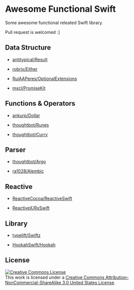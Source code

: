 # Awesome Functional Swift

Some awesome functional releated Swift library.

Pull request is welcomed :]

## Data Structure

- [antitypical/Result](https://github.com/antitypical/Result)

- [robrix/Either](https://github.com/robrix/Either)

- [RuiAAPeres/OptionalExtensions](https://github.com/RuiAAPeres/OptionalExtensions)

- [mxcl/PromiseKit](https://github.com/mxcl/PromiseKit)

## Functions & Operators

- [ankurp/Dollar](https://github.com/ankurp/Dollar)

- [thoughtbot/Runes](https://github.com/thoughtbot/Runes)

- [thoughtbot/Curry](https://github.com/thoughtbot/Curry)

## Parser

- [thoughtbot/Argo](https://github.com/thoughtbot/Argo)

- [ra1028/Alembic](https://github.com/ra1028/Alembic)

## Reactive

- [ReactiveCocoa/ReactiveSwift](https://github.com/ReactiveCocoa/ReactiveSwift)

- [ReactiveX/RxSwift](https://github.com/ReactiveX/RxSwift)

## Library

- [typelift/Swiftz](https://github.com/typelift/Swiftz)

- [HookahSwift/Hookah](https://github.com/HookahSwift/Hookah)

## License

<a rel="license" href="http://creativecommons.org/licenses/by-nc-sa/3.0/us/"><img alt="Creative Commons License" style="border-width:0" src="https://i.creativecommons.org/l/by-nc-sa/3.0/us/88x31.png" /></a><br />This work is licensed under a <a rel="license" href="http://creativecommons.org/licenses/by-nc-sa/3.0/us/">Creative Commons Attribution-NonCommercial-ShareAlike 3.0 United States License</a>.
